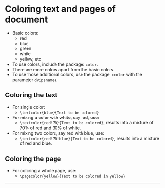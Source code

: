 # Coloring text and pages of document

* Basic colors:
	* red
	* blue
	* green
	* white
	* yellow, etc
* To use colors, include the package: `color`.
* There are more colors apart from the basic colors.
* To use those additional colors, use the package: `xcolor` with the parameter `dvipsnames`.

## Coloring the text

* For single color:
	* `\textcolor{blue}{Text to be colored}`
* For mixing a color with white, say red, use:
	* `\textcolor{red!70}{Text to be colored}`, results into a mixture of 70\% of red and 30\% of white.
* For mixing two colors, say red with blue, use:
	* `\textcolor{red!70!blue}{Text to be colored}`, results into a mixture of red and blue.

## Coloring the page

* For coloring a whole page, use:
	* `\pagecolor{yellow}{Text to be colored in yellow}`

---
